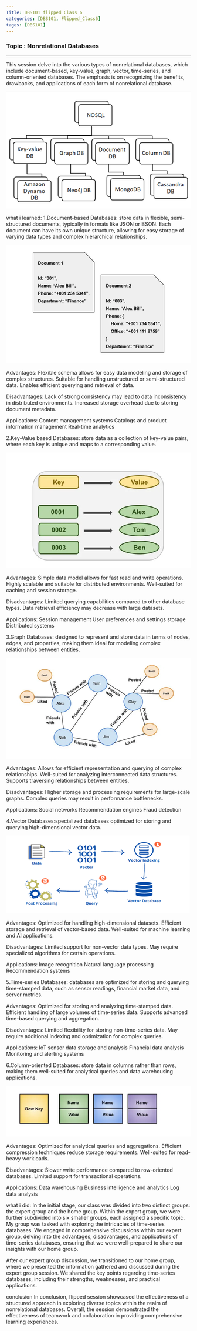 ```yaml
---
Title: DBS101 flipped Class 6
categories: [DBS101, Flipped_Class6]
tages: [DBS101]
---
```


### Topic : Nonrelational Databases
----

This session delve into the various types of nonrelational databases, which include document-based, key-value, graph, vector, time-series, and column-oriented databases. The emphasis is on recognizing the benefits, drawbacks, and applications of each form of nonrelational database.

![alt text](../image5.png)
 
what i learned:
1.Document-based Databases: store data in flexible, semi-structured documents, typically in formats like JSON or BSON. Each document can have its own unique structure, allowing for easy storage of varying data types and complex hierarchical relationships.

![alt text](../image2.png)


Advantages:
Flexible schema allows for easy data modeling and storage of complex structures.
Suitable for handling unstructured or semi-structured data.
Enables efficient querying and retrieval of data.

Disadvantages:
Lack of strong consistency may lead to data inconsistency in distributed environments.
Increased storage overhead due to storing document metadata.

Applications:
Content management systems
Catalogs and product information management
Real-time analytics

2.Key-Value based Databases: store data as a collection of key-value pairs, where each key is unique and maps to a corresponding value.

![alt text](../image1.png)

Advantages:
Simple data model allows for fast read and write operations.
Highly scalable and suitable for distributed environments.
Well-suited for caching and session storage.

Disadvantages:
Limited querying capabilities compared to other database types.
Data retrieval efficiency may decrease with large datasets.

Applications:
Session management
User preferences and settings storage
Distributed systems

3.Graph Databases: designed to represent and store data in terms of nodes, edges, and properties, making them ideal for modeling complex relationships between entities. 

![alt text](../image3.png)

Advantages:
Allows for efficient representation and querying of complex relationships.
Well-suited for analyzing interconnected data structures.
Supports traversing relationships between entities.

Disadvantages:
Higher storage and processing requirements for large-scale graphs.
Complex queries may result in performance bottlenecks.

Applications:
Social networks
Recommendation engines
Fraud detection

4.Vector Databases:specialized databases optimized for storing and querying high-dimensional vector data. 

![alt text](../image6.png)

Advantages:
Optimized for handling high-dimensional datasets.
Efficient storage and retrieval of vector-based data.
Well-suited for machine learning and AI applications.

Disadvantages:
Limited support for non-vector data types.
May require specialized algorithms for certain operations.

Applications:
Image recognition
Natural language processing
Recommendation systems

5.Time-series Databases: databases are optimized for storing and querying time-stamped data, such as sensor readings, financial market data, and server metrics. 

Advantages:
Optimized for storing and analyzing time-stamped data.
Efficient handling of large volumes of time-series data.
Supports advanced time-based querying and aggregation.

Disadvantages:
Limited flexibility for storing non-time-series data.
May require additional indexing and optimization for complex queries.

Applications:
IoT sensor data storage and analysis
Financial data analysis
Monitoring and alerting systems

6.Column-oriented Databases: store data in columns rather than rows, making them well-suited for analytical queries and data warehousing applications.

![alt text](../image4.png)

Advantages:
Optimized for analytical queries and aggregations.
Efficient compression techniques reduce storage requirements.
Well-suited for read-heavy workloads.

Disadvantages:
Slower write performance compared to row-oriented databases.
Limited support for transactional operations.

Applications:
Data warehousing
Business intelligence and analytics
Log data analysis

what i did:
In the initial stage, our class was divided into two distinct groups: the expert group and the home group. Within the expert group, we were further subdivided into six smaller groups, each assigned a specific topic. My group was tasked with exploring the intricacies of time-series databases. We engaged in comprehensive discussions within our expert group, delving into the advantages, disadvantages, and applications of time-series databases, ensuring that we were well-prepared to share our insights with our home group.

After our expert group discussion, we transitioned to our home group, where we presented the information gathered and discussed during the expert group session. We shared the key points regarding time-series databases, including their strengths, weaknesses, and practical applications.

conclusion
In conclusion, flipped session showcased the effectiveness of a structured approach in exploring diverse topics within the realm of nonrelational databases. Overall, the session demonstrated the effectiveness of teamwork and collaboration in providing comprehensive learning experiences.